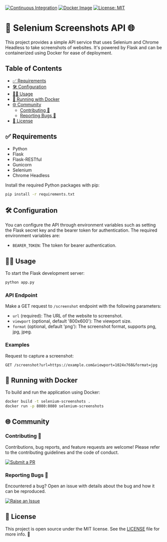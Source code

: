 [![Continuous Integration](https://github.com/RAHB-REALTORS-Association/selenium-screenshots/actions/workflows/python-app.yml/badge.svg)](https://github.com/RAHB-REALTORS-Association/selenium-screenshots/actions/workflows/python-app.yml)
[![Docker Image](https://github.com/RAHB-REALTORS-Association/selenium-screenshots/actions/workflows/docker-image.yml/badge.svg)](https://github.com/RAHB-REALTORS-Association/selenium-screenshots/actions/workflows/docker-image.yml)
[![License: MIT](https://img.shields.io/badge/License-MIT-yellow.svg)](https://opensource.org/licenses/MIT)

# 📸 Selenium Screenshots API 🌐

This project provides a simple API service that uses Selenium and Chrome Headless to take screenshots of websites. It's powered by Flask and can be containerized using Docker for ease of deployment.

## Table of Contents
- [✅ Requirements](#-requirements)
- [🛠️ Configuration](#%EF%B8%8F-configuration)
- [🧑‍💻 Usage](#-usage)
- [🐳 Running with Docker](#-running-with-docker)
- [🌐 Community](#-community)
  - [Contributing 👥](#contributing-)
  - [Reporting Bugs 🐛](#reporting-bugs-)
- [📄 License](#-license)

## ✅ Requirements

- Python
- Flask
- Flask-RESTful
- Gunicorn
- Selenium
- Chrome Headless

Install the required Python packages with pip:

```bash
pip install -r requirements.txt
```

## 🛠️ Configuration
You can configure the API through environment variables such as setting the Flask secret key and the bearer token for authentication. The required environment variables are:

- `BEARER_TOKEN`: The token for bearer authentication.

## 🧑‍💻 Usage
To start the Flask development server:

```bash
python app.py
```

### API Endpoint
Make a GET request to `/screenshot` endpoint with the following parameters:

- `url` (required): The URL of the website to screenshot.
- `viewport` (optional, default '800x600'): The viewport size.
- `format` (optional, default 'png'): The screenshot format, supports png, jpg, jpeg.

### Examples
Request to capture a screenshot:

```http
GET /screenshot?url=https://example.com&viewport=1024x768&format=jpg
```

## 🐳 Running with Docker
To build and run the application using Docker:

```bash
docker build -t selenium-screenshots .
docker run -p 8080:8080 selenium-screenshots
```

## 🌐 Community

### Contributing 👥

Contributions, bug reports, and feature requests are welcome! Please refer to the contributing guidelines and the code of conduct.

[![Submit a PR](https://img.shields.io/badge/Submit_a_PR-GitHub-%23060606?style=for-the-badge&logo=github&logoColor=fff)](https://github.com/RAHB-REALTORS-Association/selenium-screenshots/compare)

### Reporting Bugs 🐛

Encountered a bug? Open an issue with details about the bug and how it can be reproduced.

[![Raise an Issue](https://img.shields.io/badge/Raise_an_Issue-GitHub-%23060606?style=for-the-badge&logo=github&logoColor=fff)](https://github.com/RAHB-REALTORS-Association/selenium-screenshots/issues/new/choose)

## 📄 License
This project is open source under the MIT license. See the [LICENSE](LICENSE) file for more info. 📜